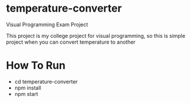 # temperature-converter
Visual Programming Exam Project

This project is my college project for visual programming, so this is simple project when you can convert temperature to another

# How To Run
- cd temperature-converter
- npm install
- npm start
